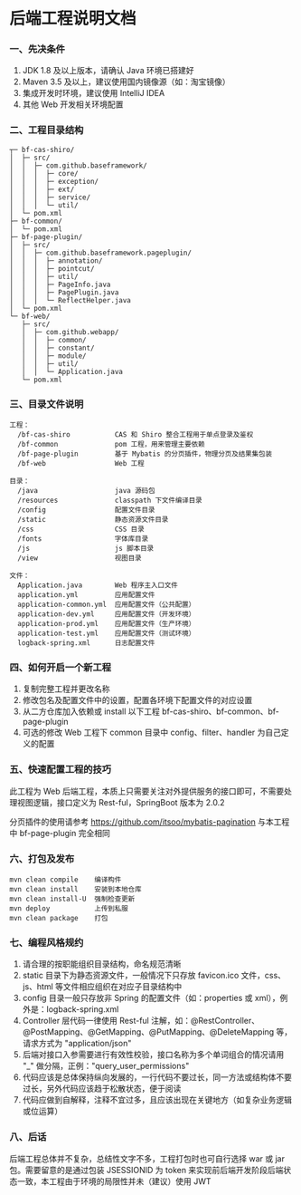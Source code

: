 # 后端工程说明文档

### 一、先决条件

1. JDK 1.8 及以上版本，请确认 Java 环境已搭建好
2. Maven 3.5 及以上，建议使用国内镜像源（如：淘宝镜像）
3. 集成开发时环境，建议使用 IntelliJ IDEA
4. 其他 Web 开发相关环境配置

### 二、工程目录结构

```
┬─ bf-cas-shiro/
│  ├─ src/
│  │  ├─ com.github.baseframework/
│  │  │  ├─ core/
│  │  │  ├─ exception/
│  │  │  ├─ ext/
│  │  │  ├─ service/
│  │  │  └─ util/
│  └─ pom.xml
├─ bf-common/
│  └─ pom.xml
├─ bf-page-plugin/
│  ├─ src/
│  │  ├─ com.github.baseframework.pageplugin/
│  │  │  ├─ annotation/
│  │  │  ├─ pointcut/
│  │  │  ├─ util/
│  │  │  ├─ PageInfo.java
│  │  │  ├─ PagePlugin.java
│  │  │  └─ ReflectHelper.java
│  └─ pom.xml
└─ bf-web/
   ├─ src/
   │  ├─ com.github.webapp/
   │  │  ├─ common/
   │  │  ├─ constant/
   │  │  ├─ module/
   │  │  ├─ util/
   │  │  └─ Application.java
   └─ pom.xml
```

### 三、目录文件说明

```
工程：
  /bf-cas-shiro           CAS 和 Shiro 整合工程用于单点登录及鉴权
  /bf-common              pom 工程，用来管理主要依赖
  /bf-page-plugin         基于 Mybatis 的分页插件，物理分页及结果集包装
  /bf-web                 Web 工程

目录：
  /java                   java 源码包
  /resources              classpath 下文件编译目录
  /config                 配置文件目录
  /static                 静态资源文件目录
  /css                    CSS 目录
  /fonts                  字体库目录
  /js                     js 脚本目录
  /view                   视图目录

文件：
  Application.java        Web 程序主入口文件
  application.yml         应用配置文件
  application-common.yml  应用配置文件（公共配置）
  application-dev.yml     应用配置文件（开发环境）
  application-prod.yml    应用配置文件（生产环境）
  application-test.yml    应用配置文件（测试环境）
  logback-spring.xml      日志配置文件
```

### 四、如何开启一个新工程

1. 复制完整工程并更改名称
2. 修改包名及配置文件中的设置，配置各环境下配置文件的对应设置
3. 从二方仓库加入依赖或 install 以下工程 bf-cas-shiro、bf-common、bf-page-plugin
4. 可选的修改 Web 工程下 common 目录中 config、filter、handler 为自己定义的配置

### 五、快速配置工程的技巧

此工程为 Web 后端工程，本质上只需要关注对外提供服务的接口即可，不需要处理视图逻辑，接口定义为 Rest-ful，SpringBoot 版本为 2.0.2

分页插件的使用请参考 https://github.com/itsoo/mybatis-pagination 与本工程中 bf-page-plugin 完全相同

### 六、打包及发布

```
mvn clean compile    编译构件
mvn clean install    安装到本地仓库
mvn clean install-U  强制检查更新
mvn deploy           上传到私服
mvn clean package    打包
```

### 七、编程风格规约

1. 请合理的按职能组织目录结构，命名规范清晰
2. static 目录下为静态资源文件，一般情况下只存放 favicon.ico 文件，css、js、html 等文件相应组织在对应子目录结构中
3. config 目录一般只存放非 Spring 的配置文件（如：properties 或 xml），例外是：logback-spring.xml
4. Controller 层代码一律使用 Rest-ful 注解，如：@RestController、@PostMapping、@GetMapping、@PutMapping、@DeleteMapping 等，请求方式为 "application/json"
5. 后端对接口入参需要进行有效性校验，接口名称为多个单词组合的情况请用 "_" 做分隔，正例："query_user_permissions"
6. 代码应该是总体保持纵向发展的，一行代码不要过长，同一方法或结构体不要过长，另外代码应该趋于松散状态，便于阅读
7. 代码应做到自解释，注释不宜过多，且应该出现在关键地方（如复杂业务逻辑或位运算）

### 八、后话

后端工程总体并不复杂，总结性文字不多，工程打包时也可自行选择 war 或 jar 包。需要留意的是通过包装 JSESSIONID 为 token 来实现前后端开发阶段后端状态一致，本工程由于环境的局限性并未（建议）使用 JWT
